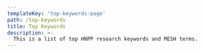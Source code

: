 ```yaml
---
templateKey: 'top-keywords-page'
path: /top-keywords
title: Top Keywords
description: >-
  This is a list of top HNPP research keywords and MESH terms.
---
```


